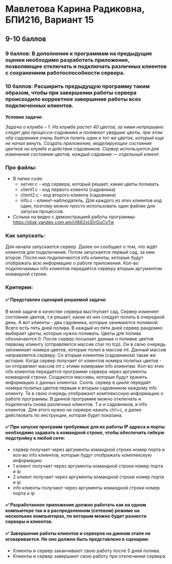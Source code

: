 # Мавлетова Карина Радиковна, БПИ216, Вариант 15
## 9-10 баллов 
### 9 баллов: В дополнение к программам на предыдущие оценки необходимо разработать приложение, позволяющее отключать и подключать различных клиентов с сохранением работоспособности сервера. 
### 10 баллов: Расширить предыдущую программу таким образом, чтобы при завершении работы сервера происходило корректное завершение работы всех подключенных клиентов.

**Условие задачи:**

*Задача о клумбе – 1. На клумбе растет 40 цветов, за ними непрерывно следят два процесса–садовника и поливают увядшие цветы, при этом оба садовника очень боятся полить один и тот же
цветок, который еще не начал вянуть. Создать приложение,
моделирующее состояния цветков на клумбе и действия
садовников. Сервер используется для изменения состояния цветов, каждый садовник — отдельный клиент.*

### Про файлы:
- В папке code:
    - server.c - код сервера, который решает, какие цветы поливать
    - client1.c - код первого клиента (садовника)
    - client2.c - код второго клиента (садовника)
    - info.c - клиент-наблюдатель. Для каждого из этих клиентов код один, поэтому можно просто использовать один файлик для запуска процессов.
- Сслыка на видео с демонстрацией работы программы:
    https://disk.yandex.com.am/i/l662xUDrGuCyTw
### Как запускать:
Для начала запускается сервер. Далее он сообщает о том, что ждёт клиентов для подключения. Потом запускается первый сад, за ним второй. После них подключаются info клиенты, которые будут отображать всю информацию о работе приложения. Кол-во подключаемых info клиентов передаётся серверу вторым аргументом командной строки.

### Критерии:

#### :white_check_mark: Представлен сценарий решаемой задачи:
В моей задаче в качестве сервера выстпупает сад. Сервер изменяет состояние цветов, т.е решает, какие из них следует полить в очередной день. А вот клиенты - два садовника, которые занимаются поливкой.
Всего есть пять дней полива. В каждый из пяти дней сервер рандомно выбирает цветы, которые нужно поливать. Цветы для полива обозначаются 0. После сервер посылает данные о поливке
цветов первому клиенту (отправляется массив char по tcp). Он в свою очередь запоминает номера цветов, которые полил в массив int. Данный массив направляется серверу. Со вторым клиентом (садовником) такая же история. Когда сервер получает от клиентов номера политых цветов - он отправляет массив int с этими номерами info клиентам. Кол-во этих info клиентов передаётся программе сервера через аргументы командной строки. Создаются массивы, которые будут хранить информацию о данных клиентах. Соотв. сервер в цикле передаёт номера политых цветов первым и вторым садовником каждому info клиенту. Те в свою очередь отображают комплекссную информацию о работе программы.
В данной программе можно отключать и подключать снова различных клиентов. Т.е и садовников, и info клиентов. Для этого нужно на сервере нажать ctrl+c, а далее действовать по инструкции, которая будет показана.


#### :white_check_mark: При запуске программ требуемые для их работы IP адреса и порты необходимо задавать в командной строке, чтобы обеспечить гибкую подстройку к любой сети:
- сервер получает через аргументы командной строки номер порта и кол-во info клиентов, которые будут отображать комплексеую информацию
- 1 клиент получает через аргументы командной строки номер порта и ip
- 2 клиент получает через аргументы командной строки номер порта и ip
- info клиенты получают через аргументы командной строки номер порта и ip

#### :white_check_mark: Разработанное приложение должно работать как на одном компьютере так и в распределенном (сетевом) режиме на нескольких компьютерах, по которым можно будет разнести серверы и клиентов.

#### :white_check_mark: Завершение работы клиентов и серверов на данном этапе не оговаривается. Но оно должно быть представлено в сценарии:
- Клиенты и сервер заканчивают свою работу после 5 дней полива.
- Клиенты и сервер завершают свою работу при отключении сервера.

